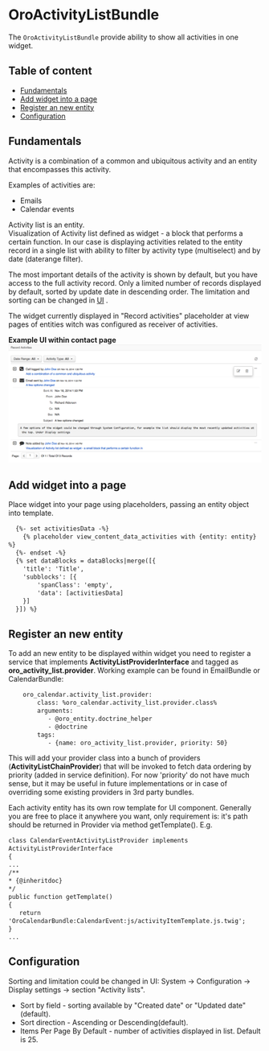 OroActivityListBundle
=====================
The `OroActivityListBundle` provide ability to show all activities in one widget.

Table of content
----------------
- [Fundamentals](#fundamentals)
- [Add widget into a page](#add-widget-into-a-page)
- [Register an new entity](#register-an-new-entity)
- [Configuration](#configuration)

Fundamentals
------------
Activity is a combination of a common and ubiquitous activity and an entity that encompasses this activity.

Examples of activities are:

- Emails
- Calendar events

Activity list is an entity.  
Visualization of Activity list defined as widget - a block that performs a certain function. In our case is displaying activities related to the entity record in a single list with ability to filter by activity type (multiselect) and by date (daterange filter).

The most important details of the activity is shown by default, but you have access to the full activity record. Only a limited number of records displayed by default, sorted by update date in descending order. The limitation and sorting can be changed in [UI](#configuration) .

The widget currently displayed in "Record activities" placeholder at view pages of entities witch was configured as receiver of activities.

**Example UI within contact page**
![An example of widget](./Resources/doc/example.png)

Add widget into a page
----------------------
Place widget into your page using placeholders, passing an entity object into template.

```
  {%- set activitiesData -%}
    {% placeholder view_content_data_activities with {entity: entity} %}
  {%- endset -%}
  {% set dataBlocks = dataBlocks|merge([{
    'title': 'Title',
    'subblocks': [{
        'spanClass': 'empty',
        'data': [activitiesData]
    }]
  }]) %}
```

Register an new entity
----------------------
To add an new entity to be displayed within widget you need to register a service that implements **ActivityListProviderInterface** and tagged as **oro_activity_list.provider**. Working example can be found in EmailBundle or CalendarBundle:
```
    oro_calendar.activity_list.provider:
        class: %oro_calendar.activity_list.provider.class%
        arguments:
           - @oro_entity.doctrine_helper
           - @doctrine
        tags:
           - {name: oro_activity_list.provider, priority: 50}
```
This will add your provider class into a bunch of providers (**ActivityListChainProvider**) that will be invoked to fetch data ordering by priority (added in service definition). For now 'priority' do not have much sense, but it may be useful in future implementations or in case of overriding some existing providers in 3rd party bundles.

Each activity entity has its own row template for UI component. Generally you are free to place it anywhere you want, only requirement is: it's path should be returned in Provider via method getTemplate(). E.g.
```
class CalendarEventActivityListProvider implements ActivityListProviderInterface
{
...
/**
* {@inheritdoc}
*/
public function getTemplate()
{
   return 'OroCalendarBundle:CalendarEvent:js/activityItemTemplate.js.twig';
}
...

```

Configuration
-------------
Sorting and limitation could be changed in UI: System -> Configuration -> Display settings -> section "Activity lists".

 - Sort by field - sorting available by "Created date" or "Updated date"(default).
 - Sort direction - Ascending or Descending(default).
 - Items Per Page By Default - number of activities displayed in list. Default is 25. 
